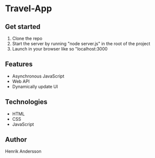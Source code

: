 # Travel-App

## Get started
 1. Clone the repo
 2. Start the server by running "node server.js" in the root of the project
 3. Launch in your browser like so "localhost:3000

## Features
* Asynchronous JavaScript
* Web API 
* Dynamically update UI

## Technologies
* HTML
* CSS
* JavaScript

## Author
Henrik Andersson

